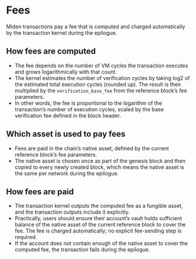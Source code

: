 # Fees

Miden transactions pay a fee that is computed and charged automatically by the transaction kernel during the epilogue.

## How fees are computed

- The fee depends on the number of VM cycles the transaction executes and grows logarithmically with that count.
- The kernel estimates the number of verification cycles by taking log2 of the estimated total execution cycles (rounded up). The result is then multiplied by the `verification_base_fee` from the reference block’s fee parameters.
- In other words, the fee is proportional to the logarithm of the transaction’s number of execution cycles, scaled by the base verification fee defined in the block header.

## Which asset is used to pay fees

- Fees are paid in the chain’s native asset, defined by the current reference block’s fee parameters.
- The native asset is chosen once as part of the genesis block and then copied to every newly created block, which means the native asset is the same per network during the epilogue.

## How fees are paid

- The transaction kernel outputs the computed fee as a fungible asset, and the transaction outputs include it explicitly.
- Practically, users should ensure their account’s vault holds sufficient balance of the native asset of the current reference block to cover the fee. The fee is charged automatically; no explicit fee-sending step is required. 
- If the account does not contain enough of the native asset to cover the computed fee, the transaction fails during the epilogue.
